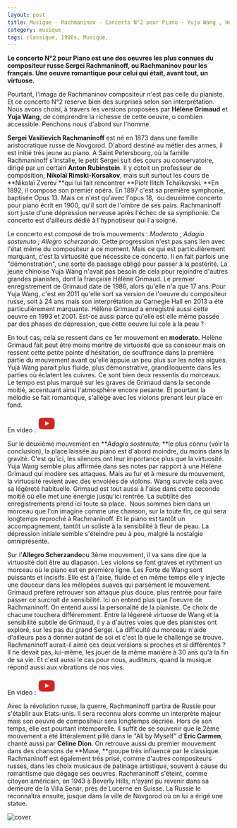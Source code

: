 ```yaml
---
layout: post
title: Musique - Rachmaninov - Concerto N°2 pour Piano - Yuja Wang , Hélène Grimaud
category: musique
tags: classique, 1900s, Musique, 
---
```

**Le concerto N°2 pour Piano est une des oeuvres les plus connues du compositeur russe Sergei Rachmaninoff, ou Rachmaninov pour les français. Une oeuvre romantique pour celui qui était, avant tout, un virtuose.**

Pourtant, l'image de Rachmaninov compositeur n'est pas celle du pianiste. Et ce concerto N°2 réserve bien des surprises selon son interprétation. Nous avons choisi, à travers les versions proposées par **Hélène Grimaud** et **Yuja Wang**, de comprendre la richesse de cette oeuvre, o combien accessible. Penchons nous d'abord sur l'homme.

**Sergei Vasilievich Rachmaninoff** est né en 1873 dans une famille aristocratique russe de Novgorod. D'abord destiné au métier des armes, il est initié très jeune au piano. A Saint Petersbourg, où la famille Rachmaninoff s'installe, le petit Sergei suit des cours au conservatoire, dirigé par un certain **Anton Rubinstein**. Il y cotoit un professeur de composition, **Nikolaï Rimski-Korsakov**, mais suit surtout les cours de **Nikolaï Zverev **qui lui fait rencontrer **Piotr Ilitch Tchaïkovski. **En 1892, il compose son premier opéra. En 1897 c'est sa première symphonie, baptisée Opus 13. Mais ce n'est qu'avec l'opus 18,  ou deuxième concerto pour piano écrit en 1900, qu'il sort de l'ombre de ses pairs. Rachmaninoff sort juste d'une dépression nerveuse après l'échec de sa symphonie. Ce concerto est d'ailleurs dédié à l'hypnotiseur qui l'a soigné.

Le concerto est composé de trois mouvements : <i>Moderato</i> ;<i> Adagio sostenuto</i> ; <i>Allegro scherzando</i>. Cette progression n'est pas sans lien avec l'état même du compositeur à ce moment. Mais ce qui est particulièrement marquant, c'est la virtuosité que nécessite ce concerto. Il en fait parfois une "démonstration", une sorte de passage obligé pour passer à la postérité. La jeune chinoise Yuja Wang n'avait pas besoin de cela pour rejoindre d'autres grandes pianistes, dont la française Hélène Grimaud. Le premier enregistrement de Grimaud date de 1986, alors qu'elle n'a que 17 ans. Pour Yuja Wang, c'est en 2011 qu'elle sort sa version de l'oeuvre du compositeur russe, soit à 24 ans mais son interprétation au Carnegie Hall en 2013 a été particulièrement marquante. Hélène Grimaud a enregistré aussi cette oeuvre en 1993 et 2001. Est-ce aussi parce qu'elle est elle même passée par des phases de dépression, que cette oeuvre lui cole à la peau ?

En tout cas, cela se ressent dans ce 1er mouvement en **moderato**. Helène Grimaud fait peut être moins montre de virtuosité que sa consoeur mais on ressent cette petite pointe d'hésitation, de souffrance dans la première partie du mouvement avant qu'elle appuie un peu plus sur les notes aigues. Yuja Wang parait plus fluide, plus démonstrative, grandiloquente dans les parties où éclatent les cuivres. Ce sont bien deux ressentis du morceaux. Le tempo est plus marqué sur les graves de Grimaud dans la seconde moitié, accentuant ainsi l'atmosphère encore pesante. Et pourtant la mélodie se fait romantique, s'allège avec les violons prenant leur place en fond.

En video : [![video](/images/youtube.png)](https://www.youtube.com/watch?v=gnAQIRqvVYQ)

Sur le deuxième mouvement en **<i>Adagio sostenuto, </i>**le plus connu (voir la conclusion), la place laissée au piano est d'abord moindre, du moins dans la gravité. C'est qu'ici, les silences ont leur importance plus que la virtuosité. Yuja Wang semble plus affirmée dans ses notes par rapport à une Hélène Grimaud qui modère ses attaques. Mais au fur et à mesure du mouvement, la virtuosité revient avec des envolées de violons. Wang survole cela avec sa légèreté habituelle. Grimaud est tout aussi à l'aise dans cette seconde moitié où elle met une énergie jusqu'ici rentrée. La subtilité des enregistrements prend ici toute sa place.  Nous sommes bien dans un morceau que l'on imagine comme une chanson, sur la toute fin, ce qui sera longtemps reproché à Rachmaninoff. Et le piano est tantôt un accompagnement, tantôt un soliste à la sensibilité à fleur de peau. La dépression initiale semble s'éteindre peu à peu, malgré la nostalgie omniprésente.

Sur l'**Allegro Scherzando**ou 3ème mouvement, il va sans dire que la virtuosité doit être au diapason. Les violons se font graves et rythment un morceau où le piano est en première ligne. Les Forte de Wang sont puissants et incisifs. Elle est à l'aise, fluide et en même temps elle y injecte une douceur dans les mélopées suaves qui parsèment le mouvement. Grimaud préfère retrouver son attaque plus douce, plus rentrée pour faire passer ce surcroit de sensibilité. Ici on entend plus que l'oeuvre de Rachmaninoff. On entend aussi la personalité de la pianiste. Ce choix de chacune touchera différemment. Entre la légereté virtuose de Wang et la sensibilité subtile de Grimaud, il y a d'autres voies que des pianistes ont exploré, sur les pas du grand Sergei. La difficulté du morceau n'aide d'ailleurs pas à donner autant de soi et c'est là que le challenge se trouve. Rachmaninoff aurait-il aimé ces deux versions si proches et si différentes ? Il ne devait pas, lui-même, les jouer de la même manière à 30 ans qu'à la fin de sa vie. Et c'est aussi le cas pour nous, auditeurs, quand la musique répond aussi aux vibrations de nos vies.

En video : [![video](/images/youtube.png)](https://www.youtube.com/watch?v=uJRHht55E1M)

Avec la révolution russe, la guerre, Rachmaninoff partira de Russie pour s'établir aux Etats-unis. Il sera reconnu alors comme un interprète majeur mais son oeuvre de compositeur sera longtemps décriée. Hors de son temps, elle est pourtant intemporelle. Il suffit de se souvenir que le 2ème mouvement a été littéralement pillé dans le "All by Myself" d'**Eric Carmen**, chanté aussi par **Céline Dion**. On retrouve aussi du premier mouvement dans des chansons de **Muse, **groupe très influencé par le classique. Rachmaninoff est également très prisé, comme d'autres compositeurs russes, dans les choix musicaux de patinage artistique, souvent à cause du romantisme que dégage ses oeuvres. Rachmaninoff s'éteint, comme citoyen américain, en 1943 à Beverly Hills, n'ayant pu revenir dans sa demeure de la Villa Senar, près de Lucerne en Suisse. La Russie le reconnaîtra ensuite, jusque dans la ville de Novgorod où on lui a érigé une statue.

![cover](https://filedn.eu/llqi9IBxlYouGRXYG2xlROb/img/2015/helenegrimaud.jpg)
